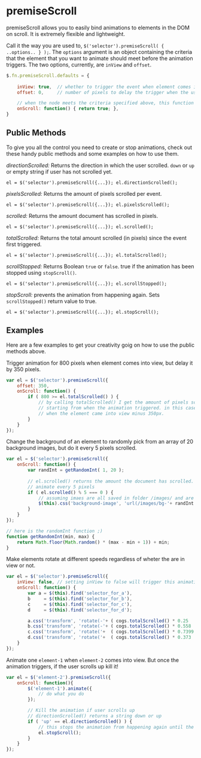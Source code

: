 # premiseScroll  

premiseScroll allows you to easily bind animations to elements in the DOM on scroll. It is extremely flexible and lightweight.

Call it the way you are used to, ` $('selector').premiseScroll( { ..options.. } ); `. The `options` argument is an object containing
the criteria that the element that you want to animate should meet before the animation triggers. The two options, currently, are 
`inView` and `offset`.

```js
$.fn.premiseScroll.defaults = {
    
    inView: true,  // whether to trigger the event when element comes into view
    offset: 0,     // number of pixels to delay the trigger when the user scrolls

    // when the node meets the criteria specified above, this function is called
    onScroll: function() { return true; },
}
```  

## Public Methods

To give you all the control you need to create or stop animations, check out these handy public methods and some examples on how to use them.

*directionScrolled:* Returns the direction in which the user scrolled. `down` or `up` or empty string if user has not scrolled yet.

``
el = $('selector').premiseScroll({...});
el.directionScrolled();
``

*pixelsScrolled:* Returns the amount of pixels scrolled per event.

``
el = $('selector').premiseScroll({...});
el.pixelsScrolled();
``

*scrolled:* Returns the amount document has scrolled in pixels.

``
el = $('selector').premiseScroll({...});
el.scrolled();
``

*totalScrolled:* Returns the total amount scrolled (in pixels) since the event first triggered.

``
el = $('selector').premiseScroll({...});
el.totalScrolled();
``

*scrollStopped:* Returns Boolean `true` or `false`. true if the animation has been stopped using `stopScroll()`.

``
el = $('selector').premiseScroll({...});
el.scrollStopped();
``

*stopScroll:* prevents the animation from happening again. Sets `scrollStopped()` return value to true.

``
el = $('selector').premiseScroll({...});
el.stopScroll();
``

## Examples 

Here are a few examples to get your creativity goig on how to use the public methods above.

Trigger animation for 800 pixels when element comes into view, but delay it by 350 pixels.

```js
var el = $('selector').premiseScroll({
	offset: 350, 
	onScroll: function() {
		if ( 800 >= el.totalScrolled() ) {
			// by calling totalScrolled() I get the amount of pixels scrolled 
			// starting from when the animation triggered. in this case, 
			// when the element came into view minus 350px.
		}
	}
});
```

Change the background of an element to randomly pick from an array of 20 background images, but do it every 5 pixels scrolled.

```js
var el = $('selector').premiseScroll({
	onScroll: function() {
		var randInt = getRandomInt( 1, 20 );
		
		// el.scrolled() returns the amount the document has scrolled. i.e. the equivalent to $('body').scroolTop()
		// animate every 5 pixels
		if ( el.scrolled() % 5 === 0 ) {
			// assuming imaes are all saved in folder /images/ and are titled bg-1.png, bg-2.png, etc.
			$(this).css('background-image', 'url(/images/bg-'+ randInt +'.png)');
		}
	}
});

// here is the randomInt function ;)
function getRandomInt(min, max) {
    return Math.floor(Math.random() * (max - min + 1)) + min;
}
```

Make elements rotate at different speeds regardless of wheter the are in view or not.

```js
var el = $('selector').premiseScroll({
	inView: false, // setting inView to false will trigger this animation ALWAYS
	onScroll: function() {
		var a = $(this).find('selector_for_a'),
		b     = $(this).find('selector_for_b'),
		c     = $(this).find('selector_for_c'),
		d     = $(this).find('selector_for_d');

		a.css('transform', 'rotate(-'+ ( cogs.totalScrolled() * 0.25   ) +'deg)');
		b.css('transform', 'rotate(-'+ ( cogs.totalScrolled() * 0.558  ) +'deg)');
		c.css('transform', 'rotate('+  ( cogs.totalScrolled() * 0.7399 ) +'deg)');
		d.css('transform', 'rotate('+  ( cogs.totalScrolled() * 0.373  ) +'deg)');
	}
});
```

Animate one `element-1` when `element-2` comes into view. But once the animation triggers, if the user scrolls up kill it!

```js
var el = $('element-2').premiseScroll({
	onScroll: function(){
		$('element-1').animate({
			// do what you do
		});

		// Kill the animation if user scrolls up
		// directionScrolled() returns a string down or up
		if ( 'up' == el.directionScrolled() ) {
			// this stops the animation from happening again until the page is refreshed
			el.stopScroll();
		}
	}
});
```